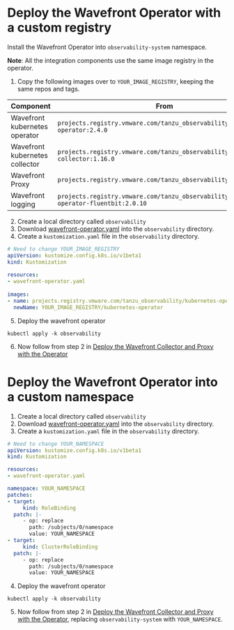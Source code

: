 # Deploy the Wavefront Operator with a custom registry

Install the Wavefront Operator into `observability-system` namespace.

**Note**: All the integration components use the same image registry in the operator.

1. Copy the following images over to `YOUR_IMAGE_REGISTRY`, keeping the same repos and tags.

| Component                      | From                                                                                    | To                                                        |
|--------------------------------|-----------------------------------------------------------------------------------------|-----------------------------------------------------------|
| Wavefront kubernetes operator  | `projects.registry.vmware.com/tanzu_observability/kubernetes-operator:2.4.0`            | `YOUR_IMAGE_REGISTRY/kubernetes-operator:2.4.0`           |
| Wavefront kubernetes collector | `projects.registry.vmware.com/tanzu_observability/kubernetes-collector:1.16.0`          | `YOUR_IMAGE_REGISTRY/kubernetes-collector:1.16.0`         |
| Wavefront Proxy                | `projects.registry.vmware.com/tanzu_observability/proxy:12.1`                           | `YOUR_IMAGE_REGISTRY/proxy:12.1`                          |
| Wavefront logging              | `projects.registry.vmware.com/tanzu_observability/kubernetes-operator-fluentbit:2.0.10` | `YOURIMAGE_REGISTRY/kubernetes-operator-fluentbit:2.0.10` |

2. Create a local directory called `observability`
3. Download [wavefront-operator.yaml](https://raw.githubusercontent.com/wavefrontHQ/observability-for-kubernetes/main/deploy/wavefront-operator.yaml) into the `observability` directory.
4. Create a `kustomization.yaml` file in the `observability` directory.
  ```yaml
  # Need to change YOUR_IMAGE_REGISTRY
  apiVersion: kustomize.config.k8s.io/v1beta1
  kind: Kustomization
   
  resources:
  - wavefront-operator.yaml
   
  images:
  - name: projects.registry.vmware.com/tanzu_observability/kubernetes-operator
    newName: YOUR_IMAGE_REGISTRY/kubernetes-operator
  ```
5. Deploy the wavefront operator 
  ```
  kubectl apply -k observability
  ```
6. Now follow from step 2 in [Deploy the Wavefront Collector and Proxy with the Operator](../../README.md#deploy-the-wavefront-collector-and-proxy-with-the-operator)

# Deploy the Wavefront Operator into a custom namespace

1. Create a local directory called `observability`
2. Download [wavefront-operator.yaml](https://raw.githubusercontent.com/wavefrontHQ/observability-for-kubernetes/main/deploy/wavefront-operator.yaml) into the `observability` directory.
3. Create a `kustomization.yaml` file in the `observability` directory.
  ```yaml
  # Need to change YOUR_NAMESPACE
  apiVersion: kustomize.config.k8s.io/v1beta1
  kind: Kustomization

  resources:
  - wavefront-operator.yaml

  namespace: YOUR_NAMESPACE
  patches:
  - target:
       kind: RoleBinding
    patch: |-
       - op: replace
         path: /subjects/0/namespace
         value: YOUR_NAMESPACE
  - target:
       kind: ClusterRoleBinding
    patch: |-
       - op: replace
         path: /subjects/0/namespace
         value: YOUR_NAMESPACE
  ```
4. Deploy the wavefront operator
  ```
  kubectl apply -k observability
  ```
5. Now follow from step 2 in [Deploy the Wavefront Collector and Proxy with the Operator](../../README.md#deploy-the-wavefront-collector-and-proxy-with-the-operator),
   replacing `observability-system` with `YOUR_NAMESPACE`.
